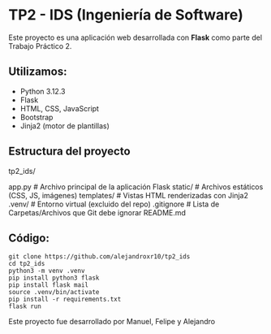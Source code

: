 # TP2 - IDS (Ingeniería de Software)

Este proyecto es una aplicación web desarrollada con **Flask** como parte del Trabajo Práctico 2.

##  Utilizamos: 

-  Python 3.12.3
-  Flask
-  HTML, CSS, JavaScript
-  Bootstrap
-  Jinja2 (motor de plantillas)

## Estructura del proyecto

tp2_ids/

app.py		 # Archivo principal de la aplicación Flask
static/		 # Archivos estáticos (CSS, JS, imágenes)
templates/ 	 # Vistas HTML renderizadas con Jinja2
.venv/ 		 # Entorno virtual (excluido del repo)
.gitignore	 # Lista de Carpetas/Archivos que Git debe ignorar
README.md

## Código:

	git clone https://github.com/alejandroxr10/tp2_ids
	cd tp2_ids
	python3 -m venv .venv
	pip install python3 flask
	pip install flask mail
	source .venv/bin/activate 
	pip install -r requirements.txt
	flask run


Este proyecto fue desarrollado por Manuel, Felipe y Alejandro

